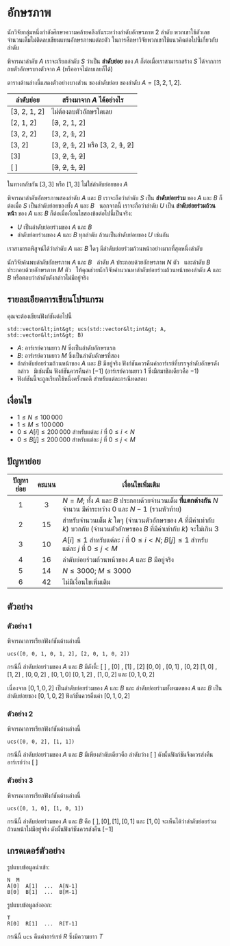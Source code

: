 # อักษรภาพ

นักวิจัยกลุ่มหนึ่งกำลังศึกษาความคล้ายคลึงกันระหว่างลำดับอักษรภาพ 2 ลำดับ พวกเขาใช้ตัวเลขจำนวนเต็มไม่ติดลบเขียนแทนอักษรภาพแต่ละตัว ในการศึกษาวิจัยพวกเขาใช้แนวคิดต่อไปนี้เกี่ยวกับลำดับ

พิจารณาลำดับ $A$ เราจะเรียกลำดับ $S$ ว่าเป็น **ลำดับย่อย** ของ $A$ ก็ต่อเมื่อเราสามารถสร้าง $S$ ได้จากการลบตัวอักษรบางตัวจาก $A$ (หรืออาจไม่ลบเลยก็ได้)

ตารางด้านล่างนี้แสดงตัวอย่างบางส่วน ของลำดับย่อย ของลำดับ  $A = [3, 2, 1, 2]$.

| ลำดับย่อย    | สร้างมาจาก $A$ ได้อย่างไร  |
|----------------|---------------------------------|
| [3, 2, 1, 2] | ไม่ต้องลบตัวอักษรใดเลย
| [2, 1, 2]     | [<s>3</s>, 2, 1, 2]
| [3, 2, 2]     | [3, 2, <s>1</s>, 2]
| [3, 2]         | [3, <s>2</s>, <s>1</s>, 2] หรือ [3, 2, <s>1</s>, <s>2</s>]
| [3]             | [3, <s>2</s>, <s>1</s>, <s>2</s>]
| [ ]              | [<s>3</s>, <s>2</s>, <s>1</s>, <s>2</s>]

ในทางกลับกัน $[3, 3]$ หรือ $[1, 3]$ ไม่ใช่ลำดับย่อยของ $A$

พิจารณาลำดับอักษรภาพสองลำดับ $A$ และ $B$
เราจะถือว่าลำดับ $S$ เป็น **ลำดับย่อยร่วม** ของ $A$ และ $B$
 ก็ต่อเมื่อ $S$ เป็นลำดับย่อยของทั้ง $A$ และ $B$ &nbsp;
นอกจากนี้ เราจะถือว่าลำดับ $U$ เป็น **ลำดับย่อยร่วมถ้วนหน้า** ของ $A$ และ $B$
 ก็ต่อเมื่อเงื่อนไขสองข้อต่อไปนี้เป็นจริง:
* $U$ เป็นลำดับย่อยร่วมของ $A$ และ $B$
* ลำดับย่อยร่วมของ $A$ และ $B$ ทุกลำดับ ล้วนเป็นลำดับย่อยของ $U$ เช่นกัน

เราสามารถพิสูจน์ได้ว่าลำดับ $A$ และ $B$ ใดๆ มีลำดับย่อยร่วมถ้วนหน้าอย่างมากที่สุดหนึ่งลำดับ

นักวิจัยค้นพบลำดับอักษรภาพ $A$ และ $B$ &nbsp;
ลำดับ $A$ ประกอบด้วยอักษรภาพ $N$ ตัว &nbsp;
 และลำดับ $B$ ประกอบด้วยอักษรภาพ $M$ ตัว &nbsp;
ให้คุณช่วยนักวิจัยคำนวณหาลำดับย่อยร่วมถ้วนหน้าของลำดับ $A$ และ $B$ 
หรือตอบว่าลำดับดังกล่าวไม่มีอยู่จริง

## รายละเอียดการเขียนโปรแกรม

คุณจะต้องเขียนฟังก์ชันต่อไปนี้

```
std::vector&lt;int&gt; ucs(std::vector&lt;int&gt; A, std::vector&lt;int&gt; B)
```

* $A$: อาร์เรย์ความยาว $N$ ซึ่งเป็นลำดับอักษรแรก 
* $B$: อาร์เรย์ความยาว $M$ ซึ่งเป็นลำดับอักษรที่สอง
* ถ้าลำดับย่อยร่วมถ้วนหน้าของ $A$ และ $B$ มีอยู่จริง
	ฟังก์ชันควรคืนค่าอาร์เรย์ที่บรรจุลำดับอักษรดังกล่าว &nbsp;
	มิเช่นนั้น ฟังก์ชันควรคืนค่า $[-1]$
   (อาร์เรย์ความยาว $1$ ซึ่งมีสมาชิกเดียวคือ $-1$)
* ฟังก์ชันนี้จะถูกเรียกใช้หนึ่งครั้งพอดี สำหรับแต่ละกรณีทดสอบ

## เงื่อนไข

* $1 \leq N \leq 100\,000$
* $1 \leq M \leq 100\,000$
* $0 \leq A[i] \leq 200\,000$ สำหรับแต่ละ $i$ ที่ $0 \leq i < N$
* $0 \leq B[j] \leq 200\,000$ สำหรับแต่ละ $j$ ที่ $0 \leq j < M$


## ปัญหาย่อย

| ปัญหาย่อย | คะแนน  | เงื่อนไขเพิ่มเติม |
| :-----: | :----: | ---------------------- |
| 1       | $3$    | $N = M$; ทั้ง $A$ และ $B$ ประกอบด้วยจำนวนเต็ม **ที่แตกต่างกัน** $N$ จำนวน มีค่าระหว่าง $0$ และ $N-1$ (รวมหัวท้าย)
| 2 | $15$ | สำหรับจำนวนเต็ม $k$ ใดๆ (จำนวนตัวอักษรของ $A$ ที่มีค่าเท่ากับ $k$) บวกกับ (จำนวนตัวอักษรของ $B$ ที่มีค่าเท่ากับ $k$) จะไม่เกิน $3$
| 3       | $10$   | $A[i] \leq 1$ สำหรับแต่ละ $i$ ที่ $0 \leq i < N$; $B[j] \leq 1$ สำหรับแต่ละ $j$ ที่ $0 \leq j < M$
| 4       | $16$   | ลำดับย่อยร่วมถ้วนหน้าของ $A$ และ $B$ มีอยู่จริง
| 5       | $14$   | $N \leq 3000$; $M \leq 3000$
| 6       | $42$   | ไม่มีเงื่อนไขเพิ่มเติม

## ตัวอย่าง

### ตัวอย่าง 1

พิจารณาการเรียกฟังก์ชันด้านล่างนี้

```
ucs([0, 0, 1, 0, 1, 2], [2, 0, 1, 0, 2])
```

กรณีนี้ ลำดับย่อยร่วมของ $A$ และ $B$ มีดังนี้:
 $[\ ]$ , $[0]$ , $[1]$ , $[2]$ $[0, 0]$ , $[0, 1]$ , $[0, 2]$ $[1, 0]$ , $[1, 2]$ , $[0, 0, 2]$ , $[0, 1, 0]$ $[0, 1, 2]$ , $[1, 0, 2]$ และ $[0, 1, 0, 2]$
 
เนื่องจาก $[0, 1, 0, 2]$ เป็นลำดับย่อยร่วมของ $A$ และ $B$ และ
 ลำดับย่อยร่วมทั้งหมดของ $A$ และ $B$ เป็นลำดับย่อยของ $[0, 1, 0, 2]$
 ฟังก์ชันควรคืนค่า $[0, 1, 0, 2]$
 
### ตัวอย่าง 2

พิจารณาการเรียกฟังก์ชันด้านล่างนี้

```
ucs([0, 0, 2], [1, 1])
```

กรณีนี้ ลำดับย่อยร่วมของ $A$ และ $B$ มีเพียงลำดับเดียวคือ ลำดับว่าง $[\ ]$
ดังนั้นฟังก์ชันจึงควรส่งคืนอาร์เรย์ว่าง $[\ ]$

### ตัวอย่าง 3

พิจารณาการเรียกฟังก์ชันด้านล่างนี้
```
ucs([0, 1, 0], [1, 0, 1])
```

กรณีนี้ ลำดับย่อยร่วมของ $A$ และ $B$ คือ
 $[\ ], [0], [1], [0, 1]$ และ $[1, 0]$
จะเห็นได้ว่าลำดับย่อยร่วมถ้วนหน้าไม่มีอยู่จริง
ดังนั้นฟังก์ชันควรส่งคืน $[-1]$

## เกรดเดอร์ตัวอย่าง

รูปแบบข้อมูลนำเข้า:

```
N  M
A[0]  A[1]  ...  A[N-1]
B[0]  B[1]  ...  B[M-1]
```

รูปแบบข้อมูลส่งออก:

```
T
R[0]  R[1]  ...  R[T-1]
```

กรณีนี้ `ucs` คืนค่าอาร์เรย์ $R$ ซึ่งมีความยาว $T$
